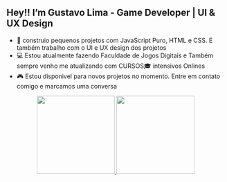 ## Hey!! I’m Gustavo Lima - Game Developer | UI & UX Design

- 🌱 construio pequenos projetos com JavaScript Puro, HTML e CSS. E também trabalho com o UI e UX design dos projetos
- 💻 Estou atualmente fazendo Faculdade de Jogos Digitais e Também sempre venho me atualizando com CURSOS🎓 intensivos Onlines
- 🎮 Estou disponivel para novos projetos no momento. Entre em contato comigo e marcamos uma conversa

<div align="center">
  <a href="https://github.com/rafaballerini">
  <img height="180em" src="https://github-readme-stats.vercel.app/api?username=rlgustavo&show_icons=true&theme=dark&include_all_commits=true&count_private=true"/>
  <img height="180em" src="https://github-readme-stats.vercel.app/api/top-langs/?username=rlgustavo&layout=compact&langs_count=7&theme=dark"/>
</div>

